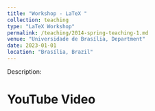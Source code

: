 ```yaml
---
title: "Workshop - LaTeX "
collection: teaching
type: "LaTeX Workshop"
permalink: /teaching/2014-spring-teaching-1.md
venue: "Universidade de Brasília, Department"
date: 2023-01-01
location: "Brasília, Brazil"
---
```


Description:

YouTube Video
======

